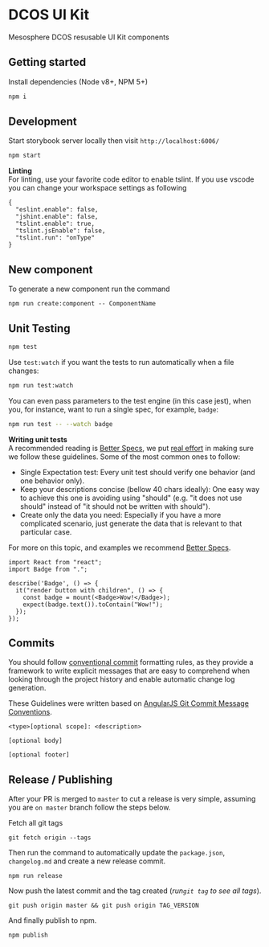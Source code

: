 # DCOS UI Kit

Mesosphere DCOS resusable UI Kit components

## Getting started

Install dependencies (Node v8+, NPM 5+)
```bash
npm i
```

## Development

Start storybook server locally then visit `http://localhost:6006/`
```bash
npm start
```

**Linting** <br>
For linting, use your favorite code editor to enable tslint.
If you use vscode you can change your workspace settings as following
```
{
  "eslint.enable": false,
  "jshint.enable": false,
  "tslint.enable": true,
  "tslint.jsEnable": false,
  "tslint.run": "onType"
}
```

## New component

To generate a new component run the command
```
npm run create:component -- ComponentName
```

## Unit Testing

```sh
npm test
```

Use `test:watch` if you want the tests to run automatically when a file changes:

```sh
npm run test:watch
```

You can even pass parameters to the test engine (in this case jest), when you,
for instance, want to run a single spec, for example, `badge`:

```sh
npm run test -- --watch badge
```

**Writing unit tests** <br>
A recommended reading is [Better Specs](http://www.betterspecs.org/), we put
[real effort](https://github.com/dcos/dcos-ui/pull/2524) in making sure we
follow these guidelines. Some of the most common ones to follow:

- Single Expectation test: Every unit test should verify one behavior (and one behavior only).
- Keep your descriptions concise (bellow 40 chars ideally): One easy way to achieve this one is avoiding using "should" (e.g. "it does not use should"  instead of "it should not be written with should").
- Create only the data you need: Especially if you have a more complicated scenario, just generate the data that is relevant to that particular case.

For more on this topic, and examples we recommend
[Better Specs](http://www.betterspecs.org/).

```
import React from "react";
import Badge from ".";

describe('Badge', () => {
  it("render button with children", () => {
    const badge = mount(<Badge>Wow!</Badge>);
    expect(badge.text()).toContain("Wow!");
  });
});
```

## Commits
You should follow [conventional commit](https://conventionalcommits.org/) formatting rules, as they provide a framework to write explicit messages that are easy to comprehend when looking through the project history and enable automatic change log generation.

These Guidelines were written based on [AngularJS Git Commit Message Conventions](https://github.com/angular/angular/blob/master/CONTRIBUTING.md#-commit-message-guidelines).


```
<type>[optional scope]: <description>

[optional body]

[optional footer]
```

## Release / Publishing

After your PR is merged to `master` to cut a release is very simple, assuming you are `on master` branch follow the steps below.

Fetch all git tags
```
git fetch origin --tags
```

Then run the command to automatically update the `package.json`, `changelog.md` and create a new release commit.
```
npm run release
```

Now push the latest commit and the tag created (_run`git tag` to see all tags_).
```
git push origin master && git push origin TAG_VERSION
```

And finally publish to npm.
```
npm publish
```






